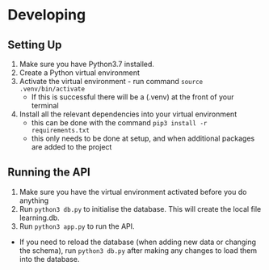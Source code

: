 # Developing
## Setting Up
1. Make sure you have Python3.7 installed.
2. Create a Python virtual environment
3. Activate the virtual environment - run command `source .venv/bin/activate`
    - If this is successful there will be a (.venv) at the front of your terminal
4. Install all the relevant dependencies into your virtual environment
    - this can be done with the command `pip3 install -r requirements.txt`
    - this only needs to be done at setup, and when additional packages are added to the project


## Running the API
1. Make sure you have the virtual environment activated before you do anything
2. Run `python3 db.py` to initialise the database. This will create the local file learning.db.  
3. Run `python3 app.py` to run the API.

* If you need to reload the database (when adding new data or changing the schema), run `python3 db.py` after making any changes to load them into the database.